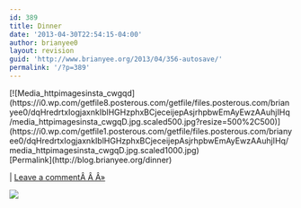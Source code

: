 ```yaml
---
id: 389
title: Dinner
date: '2013-04-30T22:54:15-04:00'
author: brianyee0
layout: revision
guid: 'http://www.brianyee.org/2013/04/356-autosave/'
permalink: '/?p=389'
---
```


<div class="p_embed p_image_embed">[![Media_httpimagesinsta_cwgqd](https://i0.wp.com/getfile8.posterous.com/getfile/files.posterous.com/brianyee0/dqHredrtxIogjaxnkIblHGHzphxBCjeceijepAsjrhpbwEmAyEwzAAuhjIHq/media_httpimagesinsta_cwgqD.jpg.scaled500.jpg?resize=500%2C500)](https://i0.wp.com/getfile1.posterous.com/getfile/files.posterous.com/brianyee0/dqHredrtxIogjaxnkIblHGHzphxBCjeceijepAsjrhpbwEmAyEwzAAuhjIHq/media_httpimagesinsta_cwgqD.jpg.scaled1000.jpg)</div>[Permalink](http://blog.brianyee.org/dinner)

| [Leave a commentÂ Â Â»](http://blog.brianyee.org/dinner#comment)

![](http://feeds.feedburner.com/~r/brianyee/LmTz/~4/hsKw8xAxOnk)